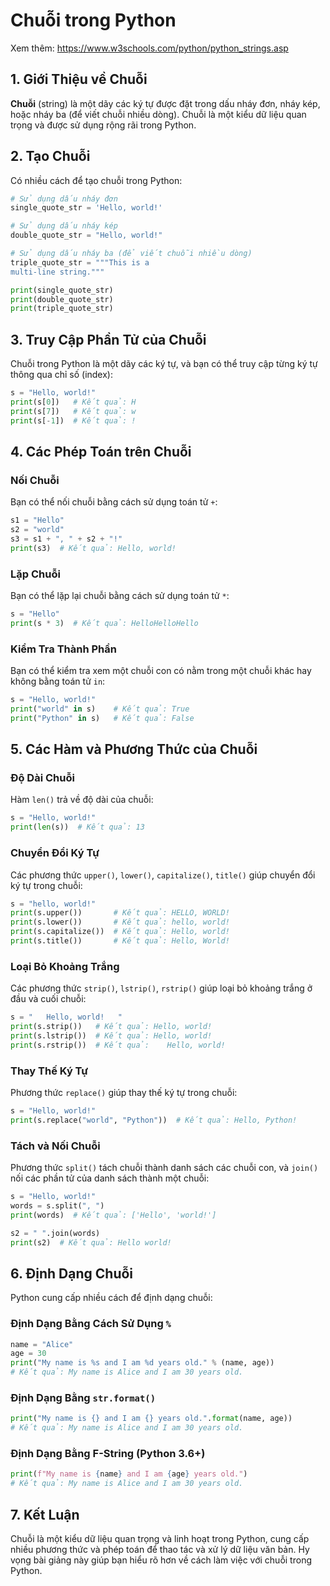 #  Chuỗi trong Python

Xem thêm: https://www.w3schools.com/python/python_strings.asp

## 1. Giới Thiệu về Chuỗi

**Chuỗi** (string) là một dãy các ký tự được đặt trong dấu nháy đơn, nháy kép, hoặc nháy ba (để viết chuỗi nhiều dòng). Chuỗi là một kiểu dữ liệu quan trọng và được sử dụng rộng rãi trong Python.

## 2. Tạo Chuỗi

Có nhiều cách để tạo chuỗi trong Python:

```python
# Sử dụng dấu nháy đơn
single_quote_str = 'Hello, world!'

# Sử dụng dấu nháy kép
double_quote_str = "Hello, world!"

# Sử dụng dấu nháy ba (để viết chuỗi nhiều dòng)
triple_quote_str = """This is a
multi-line string."""

print(single_quote_str)
print(double_quote_str)
print(triple_quote_str)
```

## 3. Truy Cập Phần Tử của Chuỗi

Chuỗi trong Python là một dãy các ký tự, và bạn có thể truy cập từng ký tự thông qua chỉ số (index):

```python
s = "Hello, world!"
print(s[0])   # Kết quả: H
print(s[7])   # Kết quả: w
print(s[-1])  # Kết quả: !
```

## 4. Các Phép Toán trên Chuỗi

### Nối Chuỗi

Bạn có thể nối chuỗi bằng cách sử dụng toán tử `+`:

```python
s1 = "Hello"
s2 = "world"
s3 = s1 + ", " + s2 + "!"
print(s3)  # Kết quả: Hello, world!
```

### Lặp Chuỗi

Bạn có thể lặp lại chuỗi bằng cách sử dụng toán tử `*`:

```python
s = "Hello"
print(s * 3)  # Kết quả: HelloHelloHello
```

### Kiểm Tra Thành Phần

Bạn có thể kiểm tra xem một chuỗi con có nằm trong một chuỗi khác hay không bằng toán tử `in`:

```python
s = "Hello, world!"
print("world" in s)    # Kết quả: True
print("Python" in s)   # Kết quả: False
```

## 5. Các Hàm và Phương Thức của Chuỗi

### Độ Dài Chuỗi

Hàm `len()` trả về độ dài của chuỗi:

```python
s = "Hello, world!"
print(len(s))  # Kết quả: 13
```

### Chuyển Đổi Ký Tự

Các phương thức `upper()`, `lower()`, `capitalize()`, `title()` giúp chuyển đổi ký tự trong chuỗi:

```python
s = "hello, world!"
print(s.upper())       # Kết quả: HELLO, WORLD!
print(s.lower())       # Kết quả: hello, world!
print(s.capitalize())  # Kết quả: Hello, world!
print(s.title())       # Kết quả: Hello, World!
```

### Loại Bỏ Khoảng Trắng

Các phương thức `strip()`, `lstrip()`, `rstrip()` giúp loại bỏ khoảng trắng ở đầu và cuối chuỗi:

```python
s = "   Hello, world!   "
print(s.strip())   # Kết quả: Hello, world!
print(s.lstrip())  # Kết quả: Hello, world!   
print(s.rstrip())  # Kết quả:    Hello, world!
```

### Thay Thế Ký Tự

Phương thức `replace()` giúp thay thế ký tự trong chuỗi:

```python
s = "Hello, world!"
print(s.replace("world", "Python"))  # Kết quả: Hello, Python!
```

### Tách và Nối Chuỗi

Phương thức `split()` tách chuỗi thành danh sách các chuỗi con, và `join()` nối các phần tử của danh sách thành một chuỗi:

```python
s = "Hello, world!"
words = s.split(", ")
print(words)  # Kết quả: ['Hello', 'world!']

s2 = " ".join(words)
print(s2)  # Kết quả: Hello world!
```

## 6. Định Dạng Chuỗi

Python cung cấp nhiều cách để định dạng chuỗi:

### Định Dạng Bằng Cách Sử Dụng `%`

```python
name = "Alice"
age = 30
print("My name is %s and I am %d years old." % (name, age))
# Kết quả: My name is Alice and I am 30 years old.
```

### Định Dạng Bằng `str.format()`

```python
print("My name is {} and I am {} years old.".format(name, age))
# Kết quả: My name is Alice and I am 30 years old.
```

### Định Dạng Bằng F-String (Python 3.6+)

```python
print(f"My name is {name} and I am {age} years old.")
# Kết quả: My name is Alice and I am 30 years old.
```

## 7. Kết Luận

Chuỗi là một kiểu dữ liệu quan trọng và linh hoạt trong Python, cung cấp nhiều phương thức và phép toán để thao tác và xử lý dữ liệu văn bản. Hy vọng bài giảng này giúp bạn hiểu rõ hơn về cách làm việc với chuỗi trong Python.